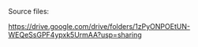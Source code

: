 
Source files:

https://drive.google.com/drive/folders/1zPyONPOEtUN-WEQeSsGPF4ypxk5UrmAA?usp=sharing

